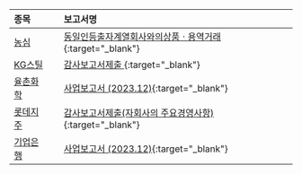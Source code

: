 | **종목** |      |**보고서명** |
| :------- | :--- |:----------- |
| [농심](/004370/#dart) | | [동일인등출자계열회사와의상품ㆍ용역거래](https://dart.fss.or.kr/dsaf001/main.do?rcpNo=20240318000660){:target="_blank"} |
| [KG스틸](/016380/#dart) | | [감사보고서제출              ](https://dart.fss.or.kr/dsaf001/main.do?rcpNo=20240318800823){:target="_blank"} |
| [율촌화학](/008730/#dart) | | [사업보고서 (2023.12)](https://dart.fss.or.kr/dsaf001/main.do?rcpNo=20240318000653){:target="_blank"} |
| [롯데지주](/004990/#dart) | | [감사보고서제출(자회사의 주요경영사항)              ](https://dart.fss.or.kr/dsaf001/main.do?rcpNo=20240318800817){:target="_blank"} |
| [기업은행](/024110/#dart) | | [사업보고서 (2023.12)](https://dart.fss.or.kr/dsaf001/main.do?rcpNo=20240318000636){:target="_blank"} |
